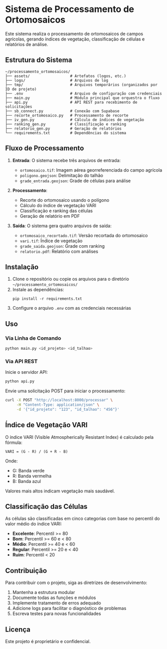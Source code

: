 # Sistema de Processamento de Ortomosaicos

Este sistema realiza o processamento de ortomosaicos de campos agrícolas, gerando índices de vegetação, classificação de células e relatórios de análise.

## Estrutura do Sistema

```
~/processamento_ortomosaicos/
├── assets/                  # Artefatos (logos, etc.)
├── logs/                    # Arquivos de log
├── tmp/                     # Arquivos temporários (organizados por ID de projeto)
├── .env                     # Arquivo de configuração com credenciais
├── main.py                  # Módulo principal que orquestra o fluxo
├── api.py                   # API REST para recebimento de solicitações
├── sb_connect.py            # Conexão com Supabase
├── recorte_ortomosaico.py   # Processamento de recorte
├── iv_gen.py                # Cálculo de índices de vegetação
├── ranking_gen.py           # Classificação e ranking
├── relatorio_gen.py         # Geração de relatórios
└── requirements.txt         # Dependências do sistema
```

## Fluxo de Processamento

1. **Entrada**: O sistema recebe três arquivos de entrada:
   - `ortomosaico.tif`: Imagem aérea georreferenciada do campo agrícola
   - `poligono.geojson`: Delimitação do talhão
   - `grade_entrada.geojson`: Grade de células para análise

2. **Processamento**:
   - Recorte do ortomosaico usando o polígono
   - Cálculo do índice de vegetação VARI
   - Classificação e ranking das células
   - Geração de relatório em PDF

3. **Saída**: O sistema gera quatro arquivos de saída:
   - `ortomosaico_recortado.tif`: Versão recortada do ortomosaico
   - `vari.tif`: Índice de vegetação
   - `grade_saida.geojson`: Grade com ranking
   - `relatorio.pdf`: Relatório com análises

## Instalação

1. Clone o repositório ou copie os arquivos para o diretório `~/processamento_ortomosaicos/`
2. Instale as dependências:
   ```
   pip install -r requirements.txt
   ```
3. Configure o arquivo `.env` com as credenciais necessárias

## Uso

### Via Linha de Comando

```bash
python main.py <id_projeto> <id_talhao>
```

### Via API REST

Inicie o servidor API:
```bash
python api.py
```

Envie uma solicitação POST para iniciar o processamento:
```bash
curl -X POST "http://localhost:8000/processar" \
     -H "Content-Type: application/json" \
     -d '{"id_projeto": "123", "id_talhao": "456"}'
```

## Índice de Vegetação VARI

O índice VARI (Visible Atmospherically Resistant Index) é calculado pela fórmula:

```
VARI = (G - R) / (G + R - B)
```

Onde:
- G: Banda verde
- R: Banda vermelha
- B: Banda azul

Valores mais altos indicam vegetação mais saudável.

## Classificação das Células

As células são classificadas em cinco categorias com base no percentil do valor médio do índice VARI:

- **Excelente**: Percentil >= 80
- **Bom**: Percentil >= 60 e < 80
- **Médio**: Percentil >= 40 e < 60
- **Regular**: Percentil >= 20 e < 40
- **Ruim**: Percentil < 20

## Contribuição

Para contribuir com o projeto, siga as diretrizes de desenvolvimento:

1. Mantenha a estrutura modular
2. Documente todas as funções e módulos
3. Implemente tratamento de erros adequado
4. Adicione logs para facilitar o diagnóstico de problemas
5. Escreva testes para novas funcionalidades

## Licença

Este projeto é proprietário e confidencial.
